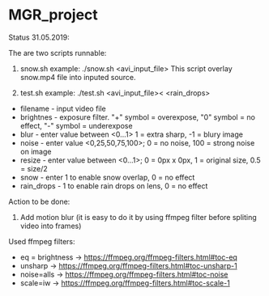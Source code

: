 # MGR_project


Status 31.05.2019:

The are two scripts runnable:

1. snow.sh 
example: ./snow.sh <avi_input_file>
This script overlay snow.mp4 file into inputed source. 

2. test.sh
example: ./test.sh <avi_input_file><<brightness> <blur> <noise> <resize><snow><rain_drops>


- filename - input video file
- brightnes - exposure filter. "+" symbol = overexpose, "0" symbol = no effect, "-" symbol = underexpose
- blur - enter value between <0...1> 1 = extra sharp, -1 = blury image
- noise - enter value <0,25,50,75,100>; 0 = no noise, 100 = strong noise on image
- resize - enter value between <0...1>; 0 = 0px x 0px, 1 = original size, 0.5 = size/2
- snow - enter 1 to enable snow overlap, 0 = no effect
- rain_drops - 1 to enable rain drops on lens, 0 = no effect


Action to be done:
1. Add motion blur (it is easy to do it by using ffmpeg filter before spliting video into frames)

Used ffmpeg filters:

- eq = brightness -> https://ffmpeg.org/ffmpeg-filters.html#toc-eq
- unsharp -> https://ffmpeg.org/ffmpeg-filters.html#toc-unsharp-1
- noise=alls -> https://ffmpeg.org/ffmpeg-filters.html#toc-noise
- scale=iw -> https://ffmpeg.org/ffmpeg-filters.html#toc-scale-1
